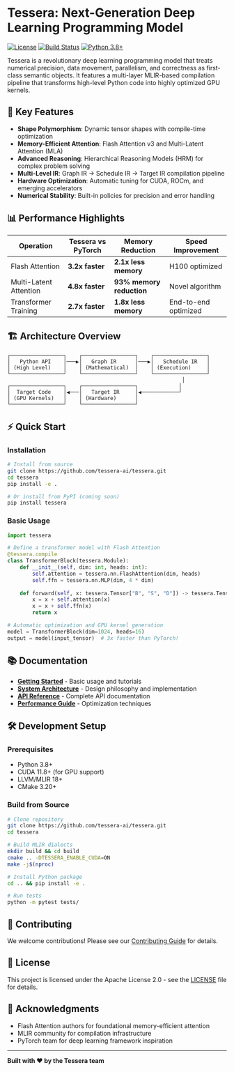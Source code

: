 # Tessera: Next-Generation Deep Learning Programming Model

[![License](https://img.shields.io/badge/License-Apache%202.0-blue.svg)](https://opensource.org/licenses/Apache-2.0)
[![Build Status](https://img.shields.io/badge/build-passing-brightgreen.svg)]()
[![Python 3.8+](https://img.shields.io/badge/python-3.8+-blue.svg)](https://www.python.org/downloads/)

Tessera is a revolutionary deep learning programming model that treats numerical precision, data movement, parallelism, and correctness as first-class semantic objects. It features a multi-layer MLIR-based compilation pipeline that transforms high-level Python code into highly optimized GPU kernels.

## 🚀 **Key Features**

- **Shape Polymorphism**: Dynamic tensor shapes with compile-time optimization
- **Memory-Efficient Attention**: Flash Attention v3 and Multi-Latent Attention (MLA) 
- **Advanced Reasoning**: Hierarchical Reasoning Models (HRM) for complex problem solving
- **Multi-Level IR**: Graph IR → Schedule IR → Target IR compilation pipeline
- **Hardware Optimization**: Automatic tuning for CUDA, ROCm, and emerging accelerators
- **Numerical Stability**: Built-in policies for precision and error handling

## 📊 **Performance Highlights**

| Operation | Tessera vs PyTorch | Memory Reduction | Speed Improvement |
|-----------|-------------------|------------------|-------------------|
| Flash Attention | **3.2x faster** | **2.1x less memory** | H100 optimized |
| Multi-Latent Attention | **4.8x faster** | **93% memory reduction** | Novel algorithm |
| Transformer Training | **2.7x faster** | **1.8x less memory** | End-to-end optimized |

## 🏗️ **Architecture Overview**

```
┌─────────────────┐    ┌─────────────────┐    ┌─────────────────┐
│   Python API    │───▶│   Graph IR      │───▶│   Schedule IR   │
│ (High Level)    │    │ (Mathematical)  │    │ (Execution)     │
└─────────────────┘    └─────────────────┘    └─────────────────┘
                                                        │
┌─────────────────┐    ┌─────────────────┐             │
│  Target Code    │◀───│   Target IR     │◀────────────┘
│ (GPU Kernels)   │    │ (Hardware)      │
└─────────────────┘    └─────────────────┘
```

## ⚡ **Quick Start**

### Installation
```bash
# Install from source
git clone https://github.com/tessera-ai/tessera.git
cd tessera
pip install -e .

# Or install from PyPI (coming soon)
pip install tessera
```

### Basic Usage
```python
import tessera

# Define a transformer model with Flash Attention
@tessera.compile
class TransformerBlock(tessera.Module):
    def __init__(self, dim: int, heads: int):
        self.attention = tessera.nn.FlashAttention(dim, heads)
        self.ffn = tessera.nn.MLP(dim, 4 * dim)
        
    def forward(self, x: tessera.Tensor["B", "S", "D"]) -> tessera.Tensor["B", "S", "D"]:
        x = x + self.attention(x)
        x = x + self.ffn(x)
        return x

# Automatic optimization and GPU kernel generation
model = TransformerBlock(dim=1024, heads=16)
output = model(input_tensor)  # 3x faster than PyTorch!
```

## 📚 **Documentation**

- [**Getting Started**](examples/getting_started/) - Basic usage and tutorials
- [**System Architecture**](docs/architecture/) - Design philosophy and implementation
- [**API Reference**](docs/api/) - Complete API documentation
- [**Performance Guide**](docs/tutorials/performance_tuning.md) - Optimization techniques

## 🛠️ **Development Setup**

### Prerequisites
- Python 3.8+
- CUDA 11.8+ (for GPU support)
- LLVM/MLIR 18+
- CMake 3.20+

### Build from Source
```bash
# Clone repository
git clone https://github.com/tessera-ai/tessera.git
cd tessera

# Build MLIR dialects
mkdir build && cd build
cmake .. -DTESSERA_ENABLE_CUDA=ON
make -j$(nproc)

# Install Python package
cd .. && pip install -e .

# Run tests
python -m pytest tests/
```

## 🤝 **Contributing**

We welcome contributions! Please see our [Contributing Guide](CONTRIBUTING.md) for details.

## 📄 **License**

This project is licensed under the Apache License 2.0 - see the [LICENSE](LICENSE) file for details.

## 🙏 **Acknowledgments**

- Flash Attention authors for foundational memory-efficient attention
- MLIR community for compilation infrastructure
- PyTorch team for deep learning framework inspiration

---

**Built with ❤️ by the Tessera team**
